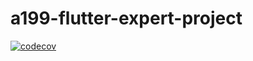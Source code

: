 # a199-flutter-expert-project

[![codecov](https://codecov.io/gh/khairulanas/ditonton-sub/branch/master/graph/badge.svg?token=1B8P5EGXMU)](https://codecov.io/gh/khairulanas/ditonton-sub)
